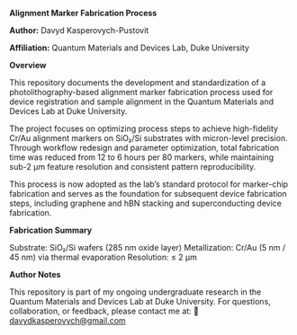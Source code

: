 **Alignment Marker Fabrication Process**

**Author:** Davyd Kasperovych-Pustovit

**Affiliation:** Quantum Materials and Devices Lab, Duke University

**Overview**

This repository documents the development and standardization of a photolithography-based alignment marker fabrication process used for device registration and sample alignment in the Quantum Materials and Devices Lab at Duke University.

The project focuses on optimizing process steps to achieve high-fidelity Cr/Au alignment markers on SiO₂/Si substrates with micron-level precision. Through workflow redesign and parameter optimization, total fabrication time was reduced from 12 to 6 hours per 80 markers, while maintaining sub-2 µm feature resolution and consistent pattern reproducibility.

This process is now adopted as the lab’s standard protocol for marker-chip fabrication and serves as the foundation for subsequent device fabrication steps, including graphene and hBN stacking and superconducting device fabrication.

**Fabrication Summary**

Substrate: SiO₂/Si wafers (285 nm oxide layer)
Metallization: Cr/Au (5 nm / 45 nm) via thermal evaporation
Resolution: ≤ 2 µm

**Author Notes**

This repository is part of my ongoing undergraduate research in the Quantum Materials and Devices Lab at Duke University.
For questions, collaboration, or feedback, please contact me at:
📧 davydkasperovych@gmail.com
